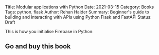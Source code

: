 Title: Modular applications with Python
Date: 2021-03-15
Category: Books
Tags: python, flask
Author: Rehan Haider
Summary: Beginner's guide to building and interacting with APIs using Python Flask and FastAPI
Status: Draft


This is how you initialise Firebase in Python

## Go and buy this book